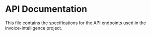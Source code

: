 # API Documentation

This file contains the specifications for the API endpoints used in the invoice-intelligence project.
